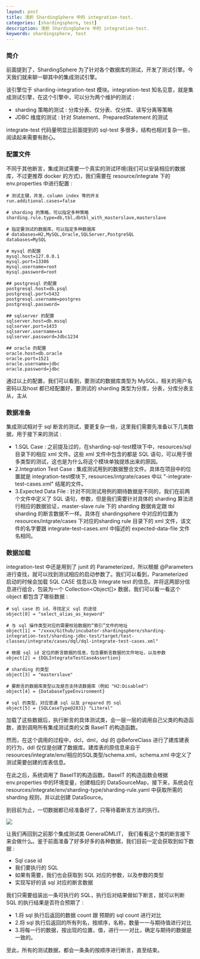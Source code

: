 ```yaml
---
layout: post  
title: 浅析 ShardingSphere 中的 integration-test.  
categories: [shardingsphere, test]  
description: 浅析 ShardingSphere 中的 integration-test.  
keywords: shardingsphere, test    
---
```


### 简介
前面提到了，ShardingSphere 为了针对各个数据库的测试，开发了测试引擎。今天我们就来聊一聊其中的集成测试引擎。

该引擎位于 sharding-integration-test 模块。integration-test 知名见意，就是集成测试引擎，在这个引擎中，可以分为两个维护的测试 : 

  - sharding 策略的测试 : 分库分表、仅分表、仅分库、读写分离等策略
  - JDBC 维度的测试 : 针对 Statement、PreparedStatement 的测试

integrate-test 代码量明显比前面提到的 sql-test 多很多，结构也相对复杂一些，阅读起来需要有耐心。

### 配置文件

不同于其他断言，集成测试需要一个真实的测试环境(我们可以安装相应的数据库，不过更推荐 docker 的方式)，我们需要在 resource/integrate 下的env.properties 中进行配置 :

```
# 测试主键，并发，column index 等的开关
run.additional.cases=false

# sharding 的策略，可以指定多种策略
sharding.rule.type=db,tbl,dbtbl_with_masterslave,masterslave

# 指定要测试的数据库，可以指定多种数据库
# databases=H2,MySQL,Oracle,SQLServer,PostgreSQL
databases=MySQL

# mysql 的配置
mysql.host=127.0.0.1
mysql.port=13306
mysql.username=root
mysql.password=root

## postgresql 的配置
postgresql.host=db.psql
postgresql.port=5432
postgresql.username=postgres
postgresql.password=

## sqlserver 的配置
sqlserver.host=db.mssql
sqlserver.port=1433
sqlserver.username=sa
sqlserver.password=Jdbc1234

## oracle 的配置
oracle.host=db.oracle
oracle.port=1521
oracle.username=jdbc
oracle.password=jdbc
```

通过以上的配置，我们可以看到，要测试的数据库类型为 MySQL，相关的用户名密码以及host 都已经配置好，要测试的 sharding 类型为分库，分表，分库分表主从，主从

### 数据准备
集成测试相对于 sql 断言的测试，要更复杂一些，这里我们需要先准备以下几类数据，用于接下来的测试 :  
  
  - 1.SQL Case : 之前提及过的，在sharding-sql-test模块下中，resources/sql 目录下的相应 xml 文件。这些 xml 文件中包含的都是 SQL 语句，可以用于很多类型的测试，这也是为什么将这个模块单独提炼出来的原因。
  - 2.Integration Test Case : 集成测试用到的数据整合文件。具体在项目中的位置就是 integration-test模块下, resources/intgrate/cases 中以 "-integrate-test-cases.xml" 结尾的文件。
  - 3.Expected Data File : 针对不同测试用例的期待数据是不同的，我们在前两个文件中定义了 SQL 语句，参数，但是我们需要针对具体的 sharding 算法进行相应的数据验证，master-slave rule 下的 sharding 数据肯定跟 tbl sharding 的断言数据不一样。具体在 shardingsphere 中对应的位置为 resources/intgrate/cases 下对应的sharding rule 目录下的 xml 文件，该文件的名字要跟 integrate-test-cases.xml 中描述的 expected-data-file 文件名相同。

### 数据加载
integration-test 中还是用到了 junit 的 Parameterized，所以根据 @Parameters 进行查找，就可以找到测试相应的启动参数了。我们可以看到，Parameterized 启动的时候会加载 SQL CASE 信息以及 Integrate test 的信息。并将这两部分信息进行组合，包装为一个 Collection<Object[]> 数据，我们可以看一看这个 object 都包含了哪些数据 : 

```
# sql case 的 id，寻找定义 sql 的途径
object[0] = "select_alias_as_keyword"

# 与 sql 操作类型对应的需要校验数据的“索引”文件的地址
object[1] = "/xxxx/Github/incubator-shardingsphere/sharding-integration-test/sharding-jdbc-test/target/test-classes/integrate/cases/dql/dql-integrate-test-cases.xml"

# 根据 sql id 定位的断言数据的信息，包含要断言数据的文件地址，以及参数
object[2] = {DQLIntegrateTestCaseAssertion} 

# sharding 的类型
object[3] = "masterslave"

# 要断言的数据库类型以及是否支持该数据库（例如 "H2:Disabled"）
object[4] = {DatabaseTypeEnvironment} 

# sql 的类型，对应普通 sql 以及 prepared 的 sql
object[5] = {SQLCaseType@2831} "Literal"
```

加载了这些数据后，执行断言的具体测试类，会一层一层的调用自己父类的构造函数，直到调用所有集成测试类的父类 BaseIT 的构造函数。

然而，在这个调用的过程中，dcl，dml，dql 的 @BeforeClass 进行了建库建表的行为，ddl 仅仅是创建了数据库。建库表的原信息来自于 resources/integrate/env/相应的SQL类型/schema.xml，schema.xml 中定义了测试需要创建的库表信息。

在此之后，系统调用了 BaseIT的构造函数。BaseIT 的构造函数会根据 env.properties 中的环境变量，创建相应的 DataSourceMap，接下来，系统会在 resources/integrate/env/sharding-type/sharding-rule.yaml 中获取所需的 sharding 规则，并以此创建 DataSource。

到目前为止，一切数据都已经准备好了，只等待着断言方法的执行。

![](https://taojintianxia.github.io/images/posts/shardingsphere/test/integration-test/integration-test.jpg)

让我们再回到之前那个集成测试类 GeneralDMLIT， 我们看看这个类的断言接下来会做什么。鉴于前面准备了好多好多的各种数据，我们目前一定会获取到如下数据 : 

  - Sql case id
  - 我们要执行的 SQL
  - 如果有需要，我们也会获取到 SQL 对应的参数，以及参数的类型
  - 实现写好的该 sql 对应的断言数据

我们只需要组装出一条可执行的 SQL，执行后对结果做如下断言，就可以判断 SQL 的执行结果是否符合预期了 :
 
  - 1.将 sql 执行后返回的数据 count 跟 预期的 sql count 进行对比
  - 2.将 sql 执行后返回的所有列名，按顺序，名称，数量一一与期待值进行对比
  - 3.将每一行的数据，按出现的位置，值，进行一一对比，确定与期待的数据是一致的。

至此，所有的测试数据，都会一条条的按顺序进行断言，直至结束。



